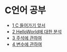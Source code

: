 # C언어 공부
* [1 C 들어가기 앞서](https://github.com/MUNSY-eggrice/info_private/blob/main/C/1_Introduction%20for%20C.md)
* [2 HelloWorld에 대한 분석](https://github.com/MUNSY-eggrice/info_private/blob/main/C/2_Analysis%20for%20HelloWorld.md)
* [3 주석에 관하여](https://github.com/MUNSY-eggrice/info_private/blob/main/C/3_Comment%20for%20C.md)
* [4 변수에 관하여](https://github.com/MUNSY-eggrice/info_private/blob/main/C/4_Variable%20for%20Calculation.md)
